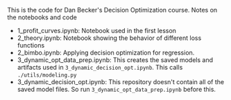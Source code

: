 This is the code for Dan Becker's Decision Optimization course. Notes on the notebooks and code

- 1_profit_curves.ipynb: Notebook used in the first lesson
- 2_theory.ipynb: Notebook showing the behavior of different loss functions
- 2_bimbo.ipynb: Applying decision optimization for regression.
- 3_dynamic_opt_data_prep.ipynb: This creates the saved models and artifacts used in `3_dynamic_decision_opt.ipynb`. This calls `./utils/modeling.py`
- 3_dynamic_decision_opt.ipynb: This repository doesn't contain all of the saved model files. So run `3_dynamic_opt_data_prep.ipynb` before this.
